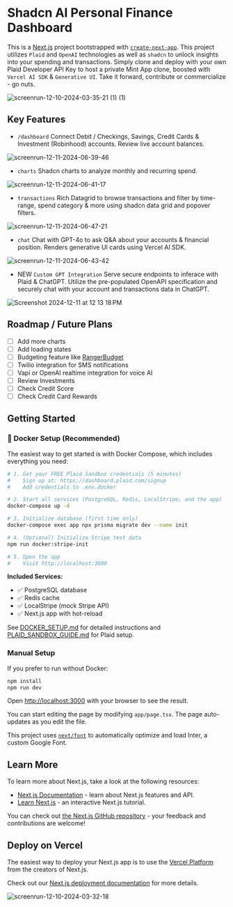 # Shadcn AI Personal Finance Dashboard
This is a [Next.js](https://nextjs.org/) project bootstrapped with [`create-next-app`](https://github.com/vercel/next.js/tree/canary/packages/create-next-app). This project utilizes `Plaid` and `OpenAI` technologies as well as `shadcn` to unlock insights into your spending and transactions. Simply clone and deploy with your own Plaid Developer API Key to host a private Mint App clone, boosted with `Vercel AI SDK` & `Generative UI`. Take it forward, contribute or commercialize - go nuts.

 ![screenrun-12-10-2024-03-35-21 (1) (1)](https://github.com/user-attachments/assets/cf46f89f-3284-47f2-9b2c-6365aa3db8ec)


## Key Features
- `/dashboard` Connect Debit / Checkings, Savings, Credit Cards & Investment (Robinhood) accounts. Review live account balances.

![screenrun-12-11-2024-06-39-46](https://github.com/user-attachments/assets/9a5e258b-2b16-4375-8694-f917dadfb2fa)
- `charts` Shadcn charts to analyze monthly and recurring spend.

![screenrun-12-11-2024-06-41-17](https://github.com/user-attachments/assets/aa89746a-b115-437d-8c76-fb3e5a5e3079)
- `transactions` Rich Datagrid to browse transactions and filter by time-range, spend category & more using shadcn data grid and popover filters.

![screenrun-12-11-2024-06-47-21](https://github.com/user-attachments/assets/4e996235-9c5c-44b9-a0db-f1cb3ccdc161)
- `chat` Chat with GPT-4o to ask Q&A about your accounts & financial position. Renders generative UI cards using Vercel AI SDK.

![screenrun-12-11-2024-06-43-42](https://github.com/user-attachments/assets/77b656a5-53c4-4a32-9336-ba600550bbee)

- NEW `Custom GPT Integration` Serve secure endpoints to inferace with Plaid & ChatGPT. Utilize the pre-populated OpenAPI specification and securely chat with your account and transactions data in ChatGPT.
  
![Screenshot 2024-12-11 at 12 13 18 PM](https://github.com/user-attachments/assets/ebc01580-9eee-40ac-a5ae-13a46ea34078)

## Roadmap / Future Plans
- [ ] Add more charts
- [ ] Add loading states
- [ ] Budgeting feature like [RangerBudget](https://rangerbudget.com/)
- [ ] Twilio integration for SMS notifications
- [ ] Vapi or OpenAI realtime integration for voice AI
- [ ] Review Investments
- [ ] Check Credit Score
- [ ] Check Credit Card Rewards

## Getting Started

### 🐳 Docker Setup (Recommended)

The easiest way to get started is with Docker Compose, which includes everything you need:

```bash
# 1. Get your FREE Plaid Sandbox credentials (5 minutes)
#    Sign up at: https://dashboard.plaid.com/signup
#    Add credentials to .env.docker

# 2. Start all services (PostgreSQL, Redis, LocalStripe, and the app)
docker-compose up -d

# 3. Initialize database (first time only)
docker-compose exec app npx prisma migrate dev --name init

# 4. (Optional) Initialize Stripe test data
npm run docker:stripe-init

# 5. Open the app
#    Visit http://localhost:3000
```

**Included Services:**
- ✅ PostgreSQL database
- ✅ Redis cache
- ✅ LocalStripe (mock Stripe API)
- ✅ Next.js app with hot-reload

See [DOCKER_SETUP.md](./DOCKER_SETUP.md) for detailed instructions and [PLAID_SANDBOX_GUIDE.md](./PLAID_SANDBOX_GUIDE.md) for Plaid setup.

### Manual Setup

If you prefer to run without Docker:

```bash
npm install
npm run dev
```

Open [http://localhost:3000](http://localhost:3000) with your browser to see the result.

You can start editing the page by modifying `app/page.tsx`. The page auto-updates as you edit the file.

This project uses [`next/font`](https://nextjs.org/docs/basic-features/font-optimization) to automatically optimize and load Inter, a custom Google Font.

## Learn More

To learn more about Next.js, take a look at the following resources:

- [Next.js Documentation](https://nextjs.org/docs) - learn about Next.js features and API.
- [Learn Next.js](https://nextjs.org/learn) - an interactive Next.js tutorial.

You can check out [the Next.js GitHub repository](https://github.com/vercel/next.js/) - your feedback and contributions are welcome!

## Deploy on Vercel

The easiest way to deploy your Next.js app is to use the [Vercel Platform](https://vercel.com/new?utm_medium=default-template&filter=next.js&utm_source=create-next-app&utm_campaign=create-next-app-readme) from the creators of Next.js.

Check out our [Next.js deployment documentation](https://nextjs.org/docs/deployment) for more details.

![screenrun-12-10-2024-03-32-18](https://github.com/user-attachments/assets/bd238347-4293-47d3-8a04-40750f3b4ad7)
